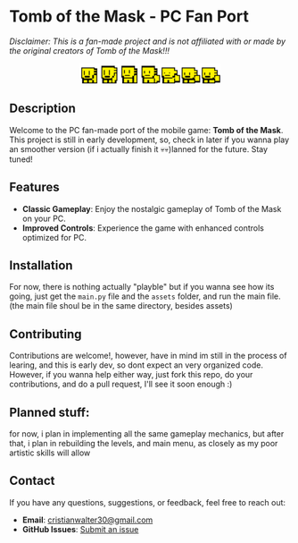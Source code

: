 # Tomb of the Mask - PC Fan Port
*Disclaimer: This is a fan-made project and is not affiliated with or made by the original creators of Tomb of the Mask!!!*

<div style="text-align: center;">

<img src="assets/char/mainsheet_tom.png" alt="Tomb of the Mask" style="width: 50%;" />
</div>

## Description

Welcome to the PC fan-made port of the mobile game: **Tomb of the Mask**. This project is still in early development, so, check in later if you wanna play an smoother version (if i actually finish it 💀💀)lanned for the future. Stay tuned!

## Features

- **Classic Gameplay**: Enjoy the nostalgic gameplay of Tomb of the Mask on your PC.
- **Improved Controls**: Experience the game with enhanced controls optimized for PC.

## Installation

For now, there is nothing actually "playble" but if you wanna see how its going, just get the `main.py` file and the `assets` folder, and run the main file. (the main file shoul be in the same directory, besides assets)

## Contributing

Contributions are welcome!, however, have in mind im still in the process of learing, and this is early dev, so dont expect an very organized code. However, if you wanna help either way, just fork this repo, do your contributions, and do a pull request, I'll see it soon enough :)

## Planned stuff:
for now, i plan in implementing all the same gameplay mechanics, but after that, i plan in rebuilding the levels, and main menu, as closely as my poor artistic skills will allow

## Contact

If you have any questions, suggestions, or feedback, feel free to reach out:

- **Email**: [cristianwalter30@gmail.com](mailto:cristianwalter30@gail.com)
- **GitHub Issues**: [Submit an issue](https://github.com/cris-ctrl/TotM/issues/new)